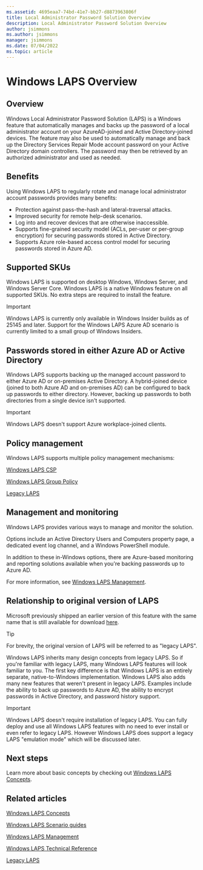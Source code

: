 ```yaml
---
ms.assetid: 4695eaa7-74bd-41e7-bb27-d8873963806f
title: Local Administrator Password Solution Overview
description: Local Administrator Password Solution Overview
author: jsimmons
ms.author: jsimmons
manager: jsimmons
ms.date: 07/04/2022
ms.topic: article
---
```


# Windows LAPS Overview

## Overview

Windows Local Administrator Password Solution (LAPS) is a Windows feature that automatically manages and backs up the password of a local administrator account on your AzureAD-joined and Active Directory-joined devices. The feature may also be used to automatically manage and back up the Directory Services Repair Mode account password on your Active Directory domain controllers. The password may then be retrieved by an authorized administrator and used as needed.

## Benefits

Using Windows LAPS to regularly rotate and manage local administrator account passwords provides many benefits:

* Protection against pass-the-hash and lateral-traversal attacks.
* Improved security for remote help-desk scenarios.
* Log into and recover devices that are otherwise inaccessible.
* Supports fine-grained security model (ACLs, per-user or per-group encryption) for securing passwords stored in Active Directory.
* Supports Azure role-based access control model for securing passwords stored in Azure AD.

## Supported SKUs

Windows LAPS is supported on desktop Windows, Windows Server, and Windows Server Core. Windows LAPS is a native Windows feature on all supported SKUs. No extra steps are required to install the feature.

> [!IMPORTANT]
> Windows LAPS is currently only available in Windows Insider builds as of 25145 and later. Support for the Windows LAPS Azure AD scenario is currently limited to a small group of Windows Insiders.

## Passwords stored in either Azure AD or Active Directory

Windows LAPS supports backing up the managed account password to either Azure AD or on-premises Active Directory. A hybrid-joined device (joined to both Azure AD and on-premises AD) can be configured to back up passwords to either directory. However, backing up passwords to both directories from a single device isn't supported.

> [!IMPORTANT]
> Windows LAPS doesn't support Azure workplace-joined clients.

## Policy management

Windows LAPS supports multiple policy management mechanisms:

[Windows LAPS CSP](/windows/client-management/mdm/laps-csp.md)

[Windows LAPS Group Policy](../laps/laps-management-policysettings.md#laps-group-policy)

[Legacy LAPS](https://www.microsoft.com/download/details.aspx?id=46899)

## Management and monitoring

Windows LAPS provides various ways to manage and monitor the solution.

Options include an Active Directory Users and Computers property page, a dedicated event log channel, and a Windows PowerShell module.

In addition to these in-Windows options, there are Azure-based monitoring and reporting solutions available when you're backing passwords up to Azure AD.

For more information, see [Windows LAPS Management](../laps/laps-management.md).

## Relationship to original version of LAPS

Microsoft previously shipped an earlier version of this feature with the same name that is still available for download [here](https://www.microsoft.com/download/details.aspx?id=46899).

> [!TIP]
> For brevity, the original version of LAPS will be referred to as "legacy LAPS".

Windows LAPS inherits many design concepts from legacy LAPS. So if you're familiar with legacy LAPS, many Windows LAPS features will look familiar to you. The first key difference is that Windows LAPS is an entirely separate, native-to-Windows implementation. Windows LAPS also adds many new features that weren't present in legacy LAPS. Examples include the ability to back up passwords to Azure AD, the ability to encrypt passwords in Active Directory, and password history support.

> [!IMPORTANT]
> Windows LAPS doesn't require installation of legacy LAPS. You can fully deploy and use all Windows LAPS features with no need to ever install or even refer to legacy LAPS. However Windows LAPS does support a legacy LAPS "emulation mode" which will be discussed later.

## Next steps

Learn more about basic concepts by checking out [Windows LAPS Concepts](../laps/laps-concepts.md).

## Related articles

[Windows LAPS Concepts](../laps/laps-concepts.md)

[Windows LAPS Scenario guides](../laps/laps-scenarios.md)

[Windows LAPS Management](../laps/laps-management.md)

[Windows LAPS Technical Reference](../laps/laps-technicalreference.md)

[Legacy LAPS](https://www.microsoft.com/download/details.aspx?id=46899)